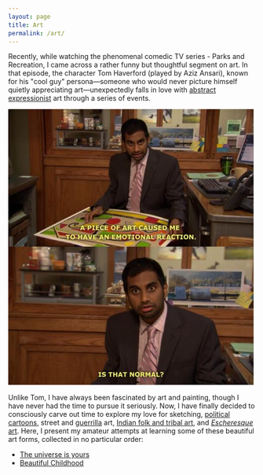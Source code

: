 ```yaml
---
layout: page
title: Art
permalink: /art/
---
```


Recently, while watching the phenomenal comedic TV series - Parks and Recreation, I came across a rather funny but thoughtful segment on art. In that episode, the character Tom Haverford (played by Aziz Ansari), known for his "cool guy" persona—someone who would never picture himself quietly appreciating art—unexpectedly falls in love with [abstract expressionist](https://en.wikipedia.org/wiki/Abstract_expressionism) art through a series of events.

![Tom Haverford](https://raw.githubusercontent.com/Abhiroop/Abhiroop.github.io/refs/heads/master/images/jWOXIr9.jpeg)

Unlike Tom, I have always been fascinated by art and painting, though I have never had the time to pursue it seriously. Now, I have finally decided to consciously carve out time to explore my love for sketching, [political cartoons](https://en.wikipedia.org/wiki/Political_cartoon), street and [guerrilla](https://en.wikipedia.org/wiki/Guerrilla_art) art, [Indian folk and tribal art](https://en.wikipedia.org/wiki/Indian_art#Folk_and_tribal_art), and [*Escheresque* art](https://en.wikipedia.org/wiki/M._C._Escher). Here, I present my amateur attempts at learning some of these beautiful art forms, collected in no particular order:

- [The universe is yours](https://abhiroop.github.io/art/universe)
- [Beautiful Childhood](https://abhiroop.github.io/art/childhood)
